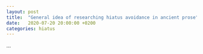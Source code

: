 ```yaml
---
layout: post
title:  "General idea of researching hiatus avoidance in ancient prose"
date:   2020-07-20 20:00:00 +0200
categories: hiatus
---
```


...
